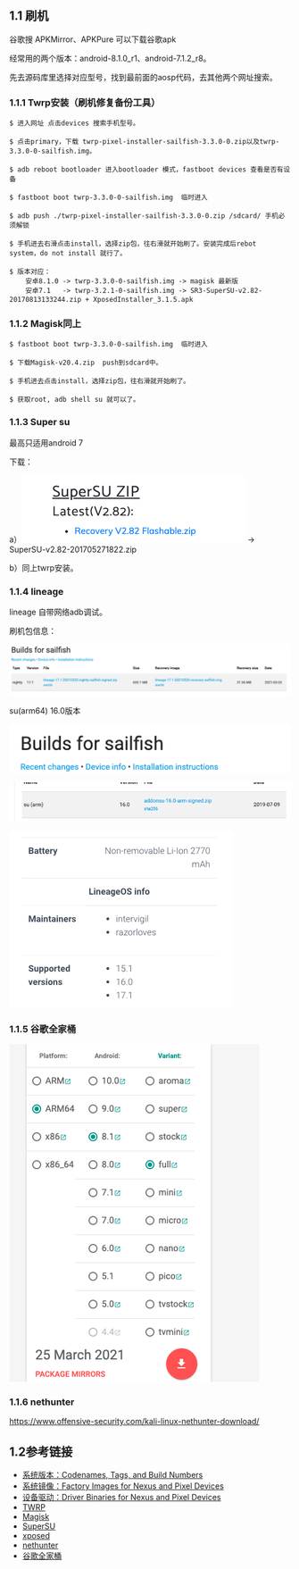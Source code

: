 ## 1.1 刷机

谷歌搜 APKMirror、APKPure 可以下载谷歌apk

经常用的两个版本：android-8.1.0_r1、android-7.1.2_r8。

先去源码库里选择对应型号，找到最前面的aosp代码，去其他两个网址搜索。

### 1.1.1  Twrp安装（刷机修复备份工具）

```
$ 进入网址 点击devices 搜索手机型号。

$ 点击primary，下载 twrp-pixel-installer-sailfish-3.3.0-0.zip以及twrp-3.3.0-0-sailfish.img。

$ adb reboot bootloader 进入bootloader 模式，fastboot devices 查看是否有设备

$ fastboot boot twrp-3.3.0-0-sailfish.img  临时进入

$ adb push ./twrp-pixel-installer-sailfish-3.3.0-0.zip /sdcard/ 手机必须解锁

$ 手机进去右滑点击install，选择zip包，往右滑就开始刷了。安装完成后rebot system，do not install 就行了。

$ 版本对应：
    安卓8.1.0 -> twrp-3.3.0-0-sailfish.img -> magisk 最新版
    安卓7.1   -> twrp-3.2.1-0-sailfish.img -> SR3-SuperSU-v2.82-20170813133244.zip + XposedInstaller_3.1.5.apk
```



### 1.1.2  Magisk同上

```
$ fastboot boot twrp-3.3.0-0-sailfish.img  临时进入

$ 下载Magisk-v20.4.zip  push到sdcard中。

$ 手机进去点击install，选择zip包，往右滑就开始刷了。

$ 获取root, adb shell su 就可以了。
```



### 1.1.3  Super su 

 最高只适用android 7

下载：

a）![img](pic/01.a.png) -> SuperSU-v2.82-201705271822.zip

b）同上twrp安装。



### 1.1.4  lineage

lineage 自带网络adb调试。

刷机包信息：

![img](pic/02.a.png)

 su(arm64) 16.0版本

![img](pic/03.a.png)

![img](pic/04.a.png)

![img](pic/05.a.png)

### 1.1.5 谷歌全家桶

![img](pic/06.a.png)

### 1.1.6 nethunter

  https://www.offensive-security.com/kali-linux-nethunter-download/



## 1.2参考链接

- [系统版本：Codenames, Tags, and Build Numbers](https://source.android.com/setup/start/build-numbers )
- [系统镜像：Factory Images for Nexus and Pixel Devices](https://developers.google.com/android/images#sailfish )
- [设备驱动：Driver Binaries for Nexus and Pixel Devices](https://developers.google.com/android/drivers)
- [TWRP](https://twrp.me/google/googlepixel.html )
- [Magisk](https://github.com/topjohnwu/Magisk/releases )
- [SuperSU](https://supersuroot.org/download/ )
- [xposed](https://forum.xda-developers.com/showthread.php?t=3034811 )
- [nethunter](https://www.offensive-security.com/kali-linux-nethunter-download/)
- [谷歌全家桶](https://opengapps.org/)